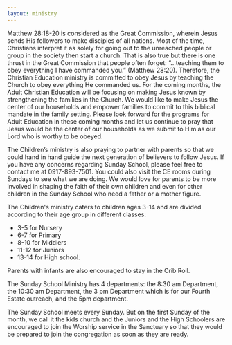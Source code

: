 ```yaml
---
layout: ministry
---
```

 
 Matthew 28:18-20 is considered as the Great Commission, wherein Jesus
 sends His followers to make disciples of all nations. Most of the time,
 Christians interpret it as solely for going out to the unreached people or
 group in the society then start a church. That is also true but there is one
 thrust in the Great Commission that people often forget: “...teaching them
 to obey everything I have commanded you.” (Matthew 28:20). Therefore,
 the Christian Education ministry is committed to obey Jesus by teaching
 the Church to obey everything He commanded us. For the coming months,
 the Adult Christian Education will be focusing on making Jesus known by
 strengthening the families in the Church. We would like to make Jesus the
 center of our households and empower families to commit to this biblical
 mandate in the family setting. Please look forward for the programs for Adult
 Education in these coming months and let us continue to pray that Jesus 
 would be the center of our households as we submit to Him as our Lord who
 is worthy to be obeyed.
 
 The Children’s ministry is also praying to partner with parents so that we
 could hand in hand guide the next generation of believers to follow Jesus. If
 you have any concerns regarding Sunday School, please feel free to contact
 me at 0917-893-7501. You could also visit the CE rooms during Sundays to
 see what we are doing. We would love for parents to be more involved in
 shaping the faith of their own children and even for other children in the
 Sunday School who need a father or a mother figure.
 
The Children's ministry caters to children ages 3-14 and are divided according to
their age group in different classes: 
- 3-5 for Nursery 
- 6-7 for Primary 
- 8-10 for Middlers
- 11-12 for Juniors
- 13-14 for High school. 

Parents with infants are also encouraged to stay in the Crib Roll. 

The Sunday School Ministry has 4
departments: the 8:30 am Department, the 10:30 am Department, the 3 pm
Department which is for our Fourth Estate outreach, and the 5pm department.

The Sunday School meets every Sunday. But on the first Sunday of the
month, we call it the kids church and the Juniors and the High Schoolers are
encouraged to join the Worship service in the Sanctuary so that they would be
prepared to join the congregation as soon as they are ready.

